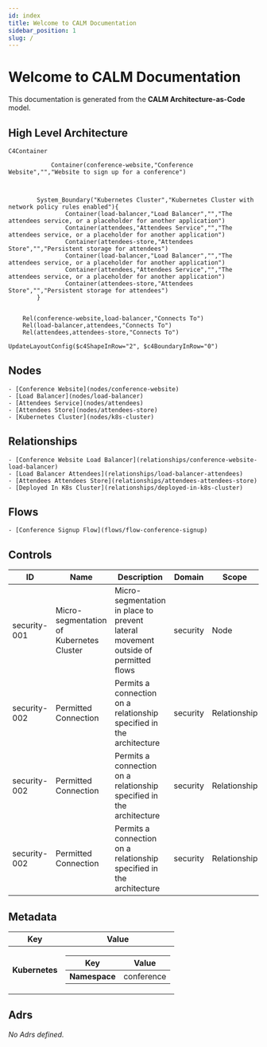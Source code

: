 ```yaml
---
id: index
title: Welcome to CALM Documentation
sidebar_position: 1
slug: /
---
```


# Welcome to CALM Documentation

This documentation is generated from the **CALM Architecture-as-Code** model.

## High Level Architecture
```mermaid
C4Container

            Container(conference-website,"Conference Website","","Website to sign up for a conference")



        System_Boundary("Kubernetes Cluster","Kubernetes Cluster with network policy rules enabled"){
                Container(load-balancer,"Load Balancer","","The attendees service, or a placeholder for another application")
                Container(attendees,"Attendees Service","","The attendees service, or a placeholder for another application")
                Container(attendees-store,"Attendees Store","","Persistent storage for attendees")
                Container(load-balancer,"Load Balancer","","The attendees service, or a placeholder for another application")
                Container(attendees,"Attendees Service","","The attendees service, or a placeholder for another application")
                Container(attendees-store,"Attendees Store","","Persistent storage for attendees")
        }


    Rel(conference-website,load-balancer,"Connects To")
    Rel(load-balancer,attendees,"Connects To")
    Rel(attendees,attendees-store,"Connects To")

UpdateLayoutConfig($c4ShapeInRow="2", $c4BoundaryInRow="0")
```
## Nodes
    - [Conference Website](nodes/conference-website)
    - [Load Balancer](nodes/load-balancer)
    - [Attendees Service](nodes/attendees)
    - [Attendees Store](nodes/attendees-store)
    - [Kubernetes Cluster](nodes/k8s-cluster)

## Relationships
    - [Conference Website Load Balancer](relationships/conference-website-load-balancer)
    - [Load Balancer Attendees](relationships/load-balancer-attendees)
    - [Attendees Attendees Store](relationships/attendees-attendees-store)
    - [Deployed In K8s Cluster](relationships/deployed-in-k8s-cluster)


## Flows
    - [Conference Signup Flow](flows/flow-conference-signup)

## Controls
| ID    | Name             | Description                  | Domain    | Scope        | Applied To                |
|-------|------------------|------------------------------|-----------|--------------|---------------------------|
|security-001|Micro-segmentation of Kubernetes Cluster|Micro-segmentation in place to prevent lateral movement outside of permitted flows|security|Node|k8s-cluster|
|security-002|Permitted Connection|Permits a connection on a relationship specified in the architecture|security|Relationship|conference-website-load-balancer|
|security-002|Permitted Connection|Permits a connection on a relationship specified in the architecture|security|Relationship|load-balancer-attendees|
|security-002|Permitted Connection|Permits a connection on a relationship specified in the architecture|security|Relationship|attendees-attendees-store|

## Metadata
  <div className="table-container">
      <table>
          <thead>
          <tr>
              <th>Key</th>
              <th>Value</th>
          </tr>
          </thead>
          <tbody>
          <tr>
              <td>
                  <b>Kubernetes</b>
              </td>
              <td>
                  <div className="table-container">
                      <table>
                          <thead>
                          <tr>
                              <th>Key</th>
                              <th>Value</th>
                          </tr>
                          </thead>
                          <tbody>
                          <tr>
                              <td>
                                  <b>Namespace</b>
                              </td>
                              <td>
                                  conference
                                      </td>
                          </tr>
                          </tbody>
                      </table>
                  </div>
              </td>
          </tr>
          </tbody>
      </table>
  </div>

## Adrs
  _No Adrs defined._
